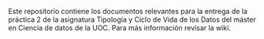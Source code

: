 Este repositorio contiene los documentos relevantes para la entrega de la práctica 2 de la asignatura Tipología y Ciclo de Vida de los Datos del máster en Ciencia de datos de la UOC. Para más información revisar la wiki.
